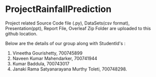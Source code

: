 # ProjectRainfallPrediction
Project related Source Code file (.py), DataSets(csv format), Presentation(ppt), Report File, Overleaf Zip Folder are uploaded to this github location.

Below are the details of our group along with StudentId's :

1. Vineetha Gourishetty, 700745899
2. Naveen Kumar Mahendarker, 700741944
3. Kumar Baddula, 700743017
4. Janaki Rama Satyanarayana Murthy Toleti, 700748298.
